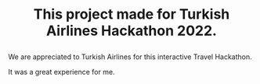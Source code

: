 # <p align="center"> This project made for Turkish Airlines Hackathon 2022. </p>

We are appreciated to Turkish Airlines for this interactive Travel Hackathon.

It was a great experience for me.
